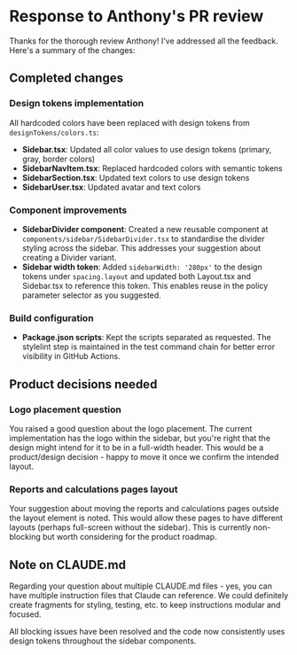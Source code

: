 # Response to Anthony's PR review

Thanks for the thorough review Anthony! I've addressed all the feedback. Here's a summary of the changes:

## Completed changes

### Design tokens implementation
All hardcoded colors have been replaced with design tokens from `designTokens/colors.ts`:
- **Sidebar.tsx**: Updated all color values to use design tokens (primary, gray, border colors)
- **SidebarNavItem.tsx**: Replaced hardcoded colors with semantic tokens
- **SidebarSection.tsx**: Updated text colors to use design tokens
- **SidebarUser.tsx**: Updated avatar and text colors

### Component improvements
- **SidebarDivider component**: Created a new reusable component at `components/sidebar/SidebarDivider.tsx` to standardise the divider styling across the sidebar. This addresses your suggestion about creating a Divider variant.
- **Sidebar width token**: Added `sidebarWidth: '280px'` to the design tokens under `spacing.layout` and updated both Layout.tsx and Sidebar.tsx to reference this token. This enables reuse in the policy parameter selector as you suggested.

### Build configuration
- **Package.json scripts**: Kept the scripts separated as requested. The stylelint step is maintained in the test command chain for better error visibility in GitHub Actions.

## Product decisions needed

### Logo placement question
You raised a good question about the logo placement. The current implementation has the logo within the sidebar, but you're right that the design might intend for it to be in a full-width header. This would be a product/design decision - happy to move it once we confirm the intended layout.

### Reports and calculations pages layout
Your suggestion about moving the reports and calculations pages outside the layout element is noted. This would allow these pages to have different layouts (perhaps full-screen without the sidebar). This is currently non-blocking but worth considering for the product roadmap.

## Note on CLAUDE.md
Regarding your question about multiple CLAUDE.md files - yes, you can have multiple instruction files that Claude can reference. We could definitely create fragments for styling, testing, etc. to keep instructions modular and focused.

All blocking issues have been resolved and the code now consistently uses design tokens throughout the sidebar components.